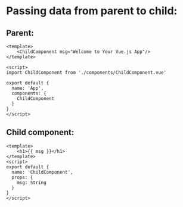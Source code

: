# Passing data from parent to child:

## Parent:
```vue
<template>
    <ChildComponent msg="Welcome to Your Vue.js App"/>
</template>

<script>
import ChildComponent from './components/ChildComponent.vue'

export default {
  name: 'App',
  components: {
    ChildComponent
  }
}
</script>
```

## Child component:

```vue
<template>
    <h1>{{ msg }}</h1>
</template>
<script>
export default {
  name: 'ChildComponent',
  props: {
    msg: String
  }
}
</script>
```